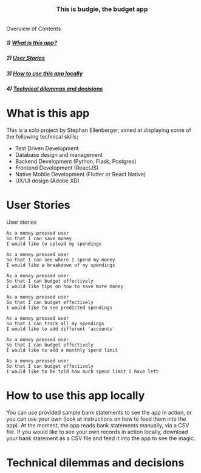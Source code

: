 <div style="text-align: center;"><h3>This is budgie, the budget app</h3></div>

<br>
Overview of Contents

##### 1) [What is this app?](#whatisthisapp)

##### 2) [User Stories](#userstories)

##### 3) [How to use this app locally](#howtorun)

##### 4) [Technical dilemmas and decisions](#decisions)

<h1 id="whatisthisapp">What is this app</h1> 

This is a solo project by Stephan Ellenberger, aimed at displaying some of the following technical skills; 
- Test Driven Development
- Database design and management
- Backend Development (Python, Flask, Postgres)
- Frontend Development (ReactJS)
- Native Mobile Development (Flutter or React Native)
- UX/UI design (Adobe XD)


<h1 id="userstories">User Stories</h1> 

User stories

```
As a money pressed user
So that I can save money
I would like to upload my spendings

As a money pressed user
So that I can see where I spend my money
I would like a breakdown of my spendings

As a money pressed user
So that I can budget effectively
I would like tips on how to save more money 

As a money pressed user
So that I can budget effectively
I would like to see predicted spendings

As a money pressed user
So that I can track all my spendings
I would like to add different 'accounts'

As a money pressed user
So that I can budget effectively 
I would like to add a monthly spend limit

As a money pressed user
So that I can budget effectively 
I would like to be told how much spend limit I have left
```

<h1 id="howtorun">How to use this app locally</h1> 

You can use provided sample bank statements to see the app in action, or you can use your own (look at instructions on how to feed them into the app). At the moment, the app reads bank statements manually, via a CSV file. If you would like to see your own records in action locally, download your bank statement as a CSV file and feed it into the app to see the magic. 

<h1 id="decisions">Technical dilemmas and decisions</h1> 



